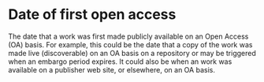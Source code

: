 # Date of first open access
 
The date that a work was first made publicly available on an Open Access (OA) basis. For example, this could be the date that a copy of the work was made live (discoverable) on an OA basis on a repository or may be triggered when an embargo period expires. It could also be when an work was available on a publisher web site, or elsewhere, on an OA basis.